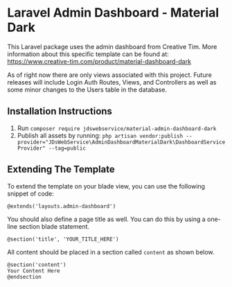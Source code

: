 # Laravel Admin Dashboard - Material Dark

This Laravel package uses the admin dashboard from Creative Tim. More information about this specific template can be found at: https://www.creative-tim.com/product/material-dashboard-dark

As of right now there are only views associated with this project. Future releases will include Login Auth Routes, Views, and Controllers as well as some minor changes to the Users table in the database.

## Installation Instructions

1. Run `composer require jdswebservice/material-admin-dashboard-dark`
2. Publish all assets by running: `php artisan vendor:publish --provider="JDsWebService\AdminDashboardMaterialDark\DashboardServiceProvider" --tag=public`

## Extending The Template

To extend the template on your blade view, you can use the following snippet of code:

```
@extends('layouts.admin-dashboard')
```

You should also define a page title as well. You can do this by using a one-line section blade statement.

```
@section('title', 'YOUR_TITLE_HERE')
```

All content should be placed in a section called `content` as shown below.

```
@section('content')
Your Content Here
@endsection
```